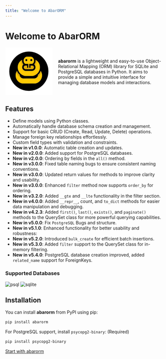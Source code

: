 ```yaml
---
title: "Welcome to AbarORM"
---
```



# Welcome to AbarORM


<div style="display: flex; align-items: center;">
  <div style="flex: 1;">
    <img src="images/logo.png" alt="Logo" style="width: 150px; margin-right: 20px;">
  </div>
  <div style="flex: 2;">
    <p>
     <b>abarorm</b> is a lightweight and easy-to-use Object-Relational Mapping (ORM) library for SQLite and PostgreSQL databases in Python. It aims to provide a simple and intuitive interface for managing database models and interactions. 
    </p>
  </div>
</div>


## Features
- Define models using Python classes.
- Automatically handle database schema creation and management.
- Support for basic CRUD (Create, Read, Update, Delete) operations.
- Manage foreign key relationships effortlessly.
- Custom field types with validation and constraints.
- **New in v1.0.0**: Automatic table creation and updates.
- **New in v2.0.0**: Added support for PostgreSQL databases.
- **New in v2.0.0**: Ordering by fields in the `all()` method.
- **New in v3.0.0**: Fixed table naming bugs to ensure consistent naming conventions.
- **New in v3.0.0**: Updated return values for methods to improve clarity and usability.
- **New in v3.0.0**: Enhanced `filter` method now supports `order_by` for ordering.
- **New in v3.2.0**: Added `__gte` and `__lte` functionality in the filter section.
- **New in v4.0.0**: Added `__repr__`, count, and `to_dict` methods for easier data manipulation and debugging.
- **New in v4.2.3**: Added `first()`, `last()`, `exists()`, and `paginate()` methods to the QuerySet class for more powerful querying capabilities.
- **New in v5.0.0**: Fix `PostgreSQL` Bugs and structure.
- **New in v5.1.0**: Enhanced functionality for better usability and robustness:
- **New in v5.2.0**: Introduced `bulk_create` for efficient batch insertions.
- **New in v5.3.0**: Added `filter` support to the QuerySet class for in-memory filtering.
- **New in v5.4.0**: PostgreSQL database creation improved, added `related_name` support for ForeignKeys.








### Supported Databases
![psql](https://img.shields.io/badge/Postgresql-%2320232a.svg?style=for-the-badge&logo=postgresql)
![sqlite](https://img.shields.io/badge/sqlite-%2320232a.svg?style=for-the-badge&logo=sqlite)


## Installation

You can install **abarorm** from PyPI using pip:

```bash
pip install abarorm
```


For PostgreSQL support, install `psycopg2-binary`: (Required)
```bash
pip install psycopg2-binary
```

[Start with abarorm](/abarorm/Introduction)